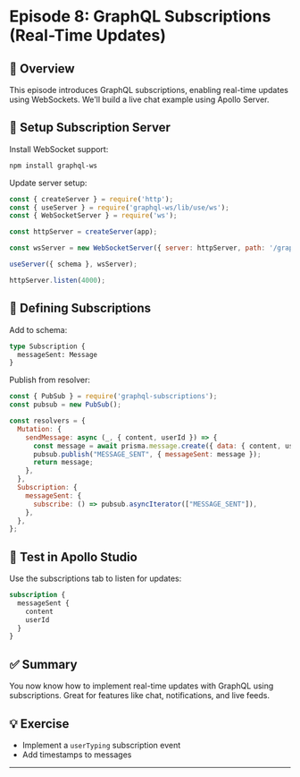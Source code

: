 # Episode 8: GraphQL Subscriptions (Real-Time Updates)

## 📌 Overview
This episode introduces GraphQL subscriptions, enabling real-time updates using WebSockets. We'll build a live chat example using Apollo Server.

## 🔧 Setup Subscription Server
Install WebSocket support:
```bash
npm install graphql-ws
```

Update server setup:
```javascript
const { createServer } = require('http');
const { useServer } = require('graphql-ws/lib/use/ws');
const { WebSocketServer } = require('ws');

const httpServer = createServer(app);

const wsServer = new WebSocketServer({ server: httpServer, path: '/graphql' });

useServer({ schema }, wsServer);

httpServer.listen(4000);
```

## 📡 Defining Subscriptions
Add to schema:
```graphql
type Subscription {
  messageSent: Message
}
```

Publish from resolver:
```javascript
const { PubSub } = require('graphql-subscriptions');
const pubsub = new PubSub();

const resolvers = {
  Mutation: {
    sendMessage: async (_, { content, userId }) => {
      const message = await prisma.message.create({ data: { content, userId } });
      pubsub.publish("MESSAGE_SENT", { messageSent: message });
      return message;
    },
  },
  Subscription: {
    messageSent: {
      subscribe: () => pubsub.asyncIterator(["MESSAGE_SENT"]),
    },
  },
};
```

## 🧪 Test in Apollo Studio
Use the subscriptions tab to listen for updates:
```graphql
subscription {
  messageSent {
    content
    userId
  }
}
```

## ✅ Summary
You now know how to implement real-time updates with GraphQL using subscriptions. Great for features like chat, notifications, and live feeds.

## 💡 Exercise
- Implement a `userTyping` subscription event
- Add timestamps to messages

---